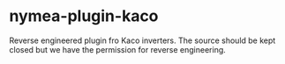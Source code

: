 # nymea-plugin-kaco

Reverse engineered plugin fro Kaco inverters. The source should be kept closed but we have the permission for reverse engineering. 